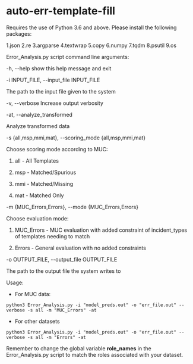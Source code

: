 # auto-err-template-fill

Requires the use of Python 3.6 and above. Please install the following packages:

1.json
2.re
3.argparse
4.textwrap
5.copy
6.numpy
7.tqdm
8.psutil
9.os

Error_Analysis.py script command line arguments:

  -h, --help            show this help message and exit
  
  -i INPUT_FILE, --input_file INPUT_FILE
  
  The path to the input file given to the system
                        
  -v, --verbose         Increase output verbosity
  
  -at, --analyze_transformed
  
  Analyze transformed data
                        
  -s {all,msp,mmi,mat}, --scoring_mode {all,msp,mmi,mat}
  
  Choose scoring mode according to MUC:
                        
  1. all - All Templates
                        
  2. msp - Matched/Spurious
                        
  3. mmi - Matched/Missing
                        
  4. mat - Matched Only
                        
  -m {MUC_Errors,Errors}, --mode {MUC_Errors,Errors}
  
  Choose evaluation mode:
                        
  1. MUC_Errors - MUC evaluation with added constraint of incident_types of templates needing to match
                        
  2. Errors - General evaluation with no added constraints
                        
  -o OUTPUT_FILE, --output_file OUTPUT_FILE
  
  The path to the output file the system writes to
                        
Usage:

- For MUC data:

``python3 Error_Analysis.py -i "model_preds.out" -o "err_file.out" --verbose -s all -m "MUC_Errors" -at``

- For other datasets

``python3 Error_Analysis.py -i "model_preds.out" -o "err_file.out" --verbose -s all -m "Errors" -at``

Remember to change the global variable **role_names** in the Error_Analysis.py script to match the roles associated with your dataset.
